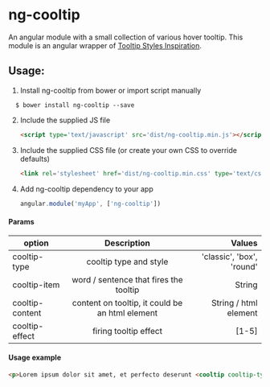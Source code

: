 # ng-cooltip

An angular module with a small collection of various hover tooltip. This module is an angular wrapper of [Tooltip Styles Inspiration](https://github.com/codrops/TooltipStylesInspiration).

## Usage:

1. Install ng-cooltip from bower or import script manually
  ```
    $ bower install ng-cooltip --save
  ```
  
2. Include the supplied JS file

    ```html
    <script type='text/javascript' src='dist/ng-cooltip.min.js'></script>
    ```
    
3. Include the supplied CSS file (or create your own CSS to override defaults)

    ```html
    <link rel='stylesheet' href='dist/ng-cooltip.min.css' type='text/css' />
    ```
    
4. Add ng-cooltip dependency to your app

    ```js
    angular.module('myApp', ['ng-cooltip'])
    ```

#### Params
| option          | Description                                    | Values                   |
| -------------   |:----------------------------------------------:| ---------------------:   |
| cooltip-type    | cooltip type and style                         | 'classic', 'box', 'round'|
| cooltip-item    | word / sentence that fires the tooltip         | String                   |
| cooltip-content | content on tooltip, it could be an html element| String / html element    |
| cooltip-effect  | firing tooltip effect                          | [1-5]                    |

#### Usage example
```html
<p>Lorem ipsum dolor sit amet, et perfecto deserunt <cooltip cooltip-type="classic" cooltip-item="intellegam" cooltip-content="Vel ut solum erant dicit, eum te aperiam efficiendi, et eos alia eruditi persecuti. Ius ex omnis voluptatum" cooltip-effect="1"></cooltip-classic>nam, quem doming platonem vim no.</p>
```
